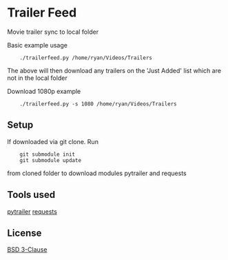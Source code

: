 Trailer Feed
=========
Movie trailer sync to local folder


Basic example usage
```
    ./trailerfeed.py /home/ryan/Videos/Trailers
```

The above will then download any trailers on the 'Just Added' list which are not in the local folder

Download 1080p example
```
    ./trailerfeed.py -s 1080 /home/ryan/Videos/Trailers
```

Setup
-------------
If downloaded via git clone. Run 
```
    git submodule init 
    git submodule update
```
from cloned folder to download modules pytrailer and requests

Tools used
--------------
[pytrailer](https://github.com/sochotnicky/pytrailer)
[requests](https://github.com/kennethreitz/requests)


License
----

[BSD 3-Clause](http://www.opensource.org/licenses/BSD-3-Clause)



